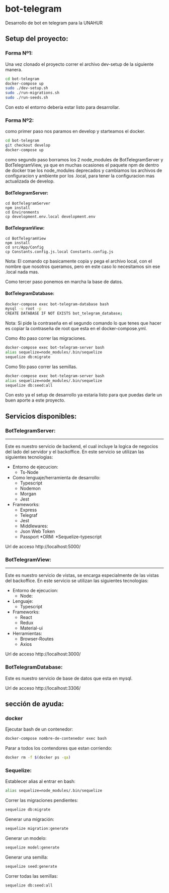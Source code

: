 # bot-telegram
Desarrollo de bot en telegram para la UNAHUR

## Setup del proyecto:

### Forma Nº1:

Una vez clonado el proyecto correr el archivo dev-setup de la siguiente manera.

```bash
cd bot-telegram
docker-compose up
sudo ./dev-setup.sh
sudo ./run-migrations.sh
sudo ./run-seeds.sh
```

Con esto el entorno deberia estar listo para desarrollar.

### Forma Nº2:

como primer paso nos paramos en develop y starteamos el docker.
```bash
cd bot-telegram
git checkout develop
docker-compose up
```

como segundo paso borramos los 2 node_modules de BotTelegramServer y BotTelegramView, ya que en muchas ocasiones el paquete npm de dentro de docker trae los node_modules deprecados y cambiamos los archivos de configuracion y ambiente por los .local, para tener la configuracion mas actualizada de develop.

#### BotTelegramServer:

```
cd BotTelegramServer
npm install
cd Environments
cp development.env.local development.env
```

#### BotTelegramView:

```
cd BotTelegramView
npm install
cd src/App/Config
cp Constants.config.js.local Constants.config.js
```

Nota: El comando cp basicamente copia y pega el archivo local, con el nombre que nosotros queramos, pero en este caso lo necesitamos sin ese .local nada mas.

Como tercer paso ponemos en marcha la base de datos.

#### BotTelegramDatabase:

```bash
docker-compose exec bot-telegram-database bash
mysql -u root -p
CREATE DATABASE IF NOT EXISTS bot_telegram_database;
```
Nota: Si pide la contraseña en el segundo comando lo que tenes que hacer es copiar la contraseña de root que esta en el docker-compose.yml.

Como 4to paso correr las migraciones.

```bash
docker-compose exec bot-telegram-server bash
alias sequelize=node_modules/.bin/sequelize
sequelize db:migrate
```

Como 5to paso correr las semillas.

```bash
docker-compose exec bot-telegram-server bash
alias sequelize=node_modules/.bin/sequelize
sequelize db:seed:all
```

Con esto ya el setup de desarrollo ya estaria listo para que puedas darle un buen aporte a este proyecto.

## Servicios disponibles:

### BotTelegramServer:
----------------------------
Este es nuestro servicio de backend, el cual incluye la logica de negocios del lado del servidor y el backoffice.
En este servicio se utilizan las siguientes tecnologias:
  * Entorno de ejecucion:
    * Ts-Node
  * Como lenguaje/herramienta de desarrollo:
    * Typescript
    * Nodemon
    * Morgan
    * Jest
  * Frameworks:
    * Express
    * Telegraf
    * Jest
    * Middlewares:
    * Json Web Token
    * Passport
  *ORM:
    *Sequelize-typescript

Url de acceso http://localhost:5000/

### BotTelegramView:
----------------------------
Este es nuestro servicio de vistas, se encarga especialmente de las vistas del backoffice.
En este servicio se utilizan las siguientes tecnologias:
  * Entorno de ejecucion:
    * Node:
  * Lenguaje:
    * Typescript
  * Frameworks:
    * React
    * Redux
    * Material-ui
  * Herramientas:
    * Browser-Routes
    * Axios

Url de acceso http://localhost:3000/

### BotTelegramDatabase:
Este es nuestro servicio de base de datos que esta en mysql.

Url de acceso http://localhost:3306/

## sección de ayuda:

### docker 
Ejecutar bash de un contenedor:
```bash
docker-compose nombre-de-contenedor exec bash
```

Parar a todos los contendores que estan corriendo:
```bash
docker rm -f $(docker ps -qa)
```

### Sequelize:
Establecer alias al entrar en bash:
```bash
alias sequelize=node_modules/.bin/sequelize
```

Correr las migraciones pendientes:

```bash
sequelize db:migrate
```

Generar una migración:

```bash
sequelize migration:generate
```

Generar un modelo:

```bash
sequelize model:generate
```

Generar una semilla:

```bash
sequelize seed:generate
```

Correr todas las semillas:

```bash
sequelize db:seed:all
```
